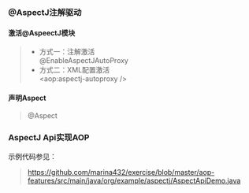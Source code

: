 


### @AspectJ注解驱动
#### 激活@AspeectJ模块
> - 方式一：注解激活  
> @EnableAspectJAutoProxy
> - 方式二：XML配置激活  
> <aop:aspectj-autoproxy />

#### 声明Aspect
> @Aspect




### AspectJ Api实现AOP
示例代码参见： 
> https://github.com/marina432/exercise/blob/master/aop-features/src/main/java/org/example/aspectj/AspectApiDemo.java


